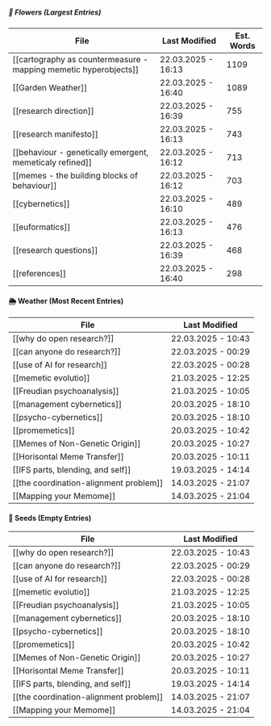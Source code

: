 ##### 🌺 Flowers (Largest Entries)
<!-- QueryToSerialize: TABLE dateformat(file.mtime, "dd.MM.yyyy - HH:mm") AS "Last Modified", round(file.size / 5) AS "Est. Words" FROM "source/content" WHERE file.size > 0 SORT file.size DESC LIMIT 10 -->
<!-- SerializedQuery: TABLE dateformat(file.mtime, "dd.MM.yyyy - HH:mm") AS "Last Modified", round(file.size / 5) AS "Est. Words" FROM "source/content" WHERE file.size > 0 SORT file.size DESC LIMIT 10 -->

| File                                                                                                                                             | Last Modified      | Est. Words |
| ------------------------------------------------------------------------------------------------------------------------------------------------ | ------------------ | ---------- |
| [[cartography as countermeasure - mapping memetic hyperobjects]] | 22.03.2025 - 16:13 | 1109       |
| [[Garden Weather]]                                                                                             | 22.03.2025 - 16:40 | 1089       |
| [[research direction]]                                                                                     | 22.03.2025 - 16:39 | 755        |
| [[research manifesto]]                                                                                     | 22.03.2025 - 16:13 | 743        |
| [[behaviour - genetically emergent, memeticaly refined]]                 | 22.03.2025 - 16:12 | 713        |
| [[memes - the building blocks of behaviour]]                                         | 22.03.2025 - 16:12 | 703        |
| [[cybernetics]]                                                                                                   | 22.03.2025 - 16:10 | 489        |
| [[euformatics]]                                                                                                   | 22.03.2025 - 16:13 | 476        |
| [[research questions]]                                                                                     | 22.03.2025 - 16:39 | 468        |
| [[references]]                                                                                                     | 22.03.2025 - 16:40 | 298        |
<!-- SerializedQuery END -->

#### 🌦️ Weather (Most Recent Entries)
<!-- QueryToSerialize: TABLE dateformat(file.mtime, "dd.MM.yyyy - HH:mm") AS "Last Modified" FROM "source/content" WHERE file.size = 0 SORT file.mtime DESC -->
<!-- SerializedQuery: TABLE dateformat(file.mtime, "dd.MM.yyyy - HH:mm") AS "Last Modified" FROM "source/content" WHERE file.size = 0 SORT file.mtime DESC -->

| File                                                                                         | Last Modified      |
| -------------------------------------------------------------------------------------------- | ------------------ |
| [[why do open research?]]                             | 22.03.2025 - 10:43 |
| [[can anyone do research?]]                       | 22.03.2025 - 00:29 |
| [[use of AI for research]]                         | 22.03.2025 - 00:28 |
| [[memetic evolutio]]                                     | 21.03.2025 - 12:25 |
| [[Freudian psychoanalysis]]                       | 21.03.2025 - 10:05 |
| [[management cybernetics]]                         | 20.03.2025 - 18:10 |
| [[psycho-cybernetics]]                                 | 20.03.2025 - 18:10 |
| [[promemetics]]                                               | 20.03.2025 - 10:42 |
| [[Memes of Non-Genetic Origin]]               | 20.03.2025 - 10:27 |
| [[Horisontal Meme Transfer]]                     | 20.03.2025 - 10:11 |
| [[IFS parts, blending, and self]]           | 19.03.2025 - 14:14 |
| [[the coordination-alignment problem]] | 14.03.2025 - 21:07 |
| [[Mapping your Memome]]                               | 14.03.2025 - 21:04 |
<!-- SerializedQuery END -->

#### 🌰 Seeds (Empty Entries)
<!-- QueryToSerialize: TABLE dateformat(file.mtime, "dd.MM.yyyy - HH:mm") AS "Last Modified" FROM "source/content" WHERE file.size = 0 SORT file.mtime DESC -->
<!-- SerializedQuery: TABLE dateformat(file.mtime, "dd.MM.yyyy - HH:mm") AS "Last Modified" FROM "source/content" WHERE file.size = 0 SORT file.mtime DESC -->

| File                                                                                         | Last Modified      |
| -------------------------------------------------------------------------------------------- | ------------------ |
| [[why do open research?]]                             | 22.03.2025 - 10:43 |
| [[can anyone do research?]]                       | 22.03.2025 - 00:29 |
| [[use of AI for research]]                         | 22.03.2025 - 00:28 |
| [[memetic evolutio]]                                     | 21.03.2025 - 12:25 |
| [[Freudian psychoanalysis]]                       | 21.03.2025 - 10:05 |
| [[management cybernetics]]                         | 20.03.2025 - 18:10 |
| [[psycho-cybernetics]]                                 | 20.03.2025 - 18:10 |
| [[promemetics]]                                               | 20.03.2025 - 10:42 |
| [[Memes of Non-Genetic Origin]]               | 20.03.2025 - 10:27 |
| [[Horisontal Meme Transfer]]                     | 20.03.2025 - 10:11 |
| [[IFS parts, blending, and self]]           | 19.03.2025 - 14:14 |
| [[the coordination-alignment problem]] | 14.03.2025 - 21:07 |
| [[Mapping your Memome]]                               | 14.03.2025 - 21:04 |
<!-- SerializedQuery END -->
